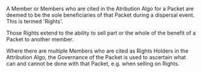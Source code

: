 A Member or Members who are cited in the Atribution Algo for a Packet are deemed to be the sole beneficiaries of that Packet during a dispersal event.  This is termed 'Rights'.

Those Rights extend to the ability to sell part or the whole of the benefit of a Packet to another member.

Where there are multiple Members who are cited as Rights Holders in the Attribution Algo, the Governance of the Packet is used to ascertain what can and cannot be done with that Packet, e.g. when selling on Rights.